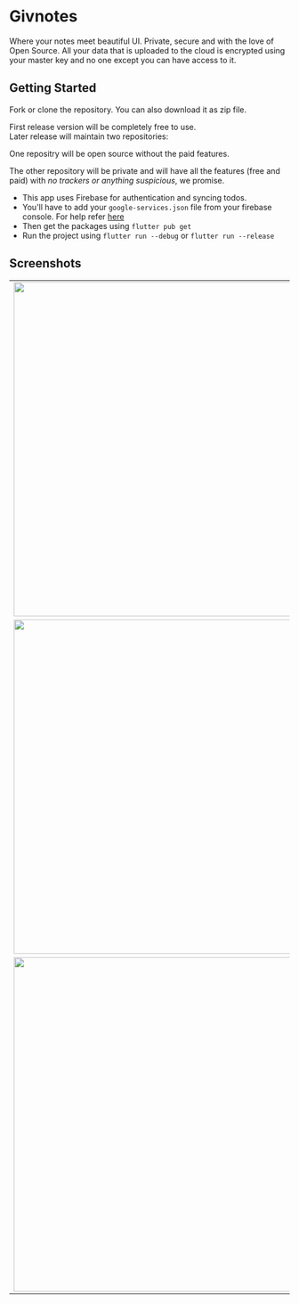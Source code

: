 # **Givnotes**

Where your notes meet beautiful UI. Private, secure and with the love of Open Source. 
All your data that is uploaded to the cloud is encrypted using your master key and no one except you can have access to it.

## Getting Started

Fork or clone the repository. You can also download it as zip file.

First release version will be completely free to use.
<br>Later release will maintain two repositories:

One repositry will be open source without the paid features.

The other repository will be private and will have all the features (free and paid) with *no trackers or anything suspicious*, we promise.

- This app uses Firebase for authentication and syncing todos. 
- You'll have to add your `google-services.json` file from your firebase console. For help refer [here](https://firebase.google.com/docs/flutter/setup?platform=android)
- Then get the packages using `flutter pub get`
- Run the project using `flutter run --debug` or `flutter run --release`

## Screenshots
| | |
|---|---|
| <img height=600 src="https://user-images.githubusercontent.com/47142137/192950636-73463bbd-cdae-4fd3-8104-2b53b845a2af.jpg"> | <img height=600 src="https://user-images.githubusercontent.com/47142137/192950647-8e8b9d83-ef65-4c70-b93c-7fd20d7f20cf.jpg"> |
| <img height=600 src="https://user-images.githubusercontent.com/47142137/192950653-7a710b0c-6ec5-412e-b74f-c152873e4839.jpg"> | <img height=600 src="https://user-images.githubusercontent.com/47142137/192950659-8e5a2384-a2c0-41df-a503-e6d04be4075e.jpg"> |
| <img height=600 src="https://user-images.githubusercontent.com/47142137/192950666-a2954f5e-37e0-4409-82f6-67f189f861b5.jpg"> | <img height=600 src="https://user-images.githubusercontent.com/47142137/192950667-bf674605-7091-45cb-b566-b7c137352360.jpg"> |
